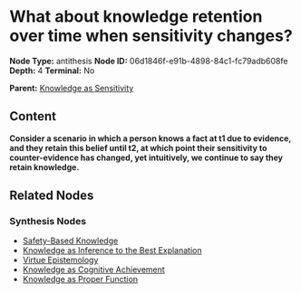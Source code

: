 # What about knowledge retention over time when sensitivity changes?

**Node Type:** antithesis
**Node ID:** 06d1846f-e91b-4898-84c1-fc79adb608fe
**Depth:** 4
**Terminal:** No

**Parent:** [Knowledge as Sensitivity](knowledge-as-sensitivity-synthesis-8137b3ae-12a3-4180-b386-022b04bc2988.md)

## Content

**Consider a scenario in which a person knows a fact at t1 due to evidence, and they retain this belief until t2, at which point their sensitivity to counter-evidence has changed, yet intuitively, we continue to say they retain knowledge.**

## Related Nodes

### Synthesis Nodes

- [Safety-Based Knowledge](safety-based-knowledge-synthesis-16e20823-d516-46f5-bdf5-b4819859d468.md)
- [Knowledge as Inference to the Best Explanation](knowledge-as-inference-to-the-best-explanation-synthesis-d0ed8de2-8a44-474b-807f-d46c35348c03.md)
- [Virtue Epistemology](virtue-epistemology-synthesis-552788b8-d0f0-4ed5-a227-498596a7c222.md)
- [Knowledge as Cognitive Achievement](knowledge-as-cognitive-achievement-synthesis-cf317442-b47b-449a-ba06-898123ed359e.md)
- [Knowledge as Proper Function](knowledge-as-proper-function-synthesis-544cadcb-70bb-45a1-b78f-b8acad8c6ab6.md)
